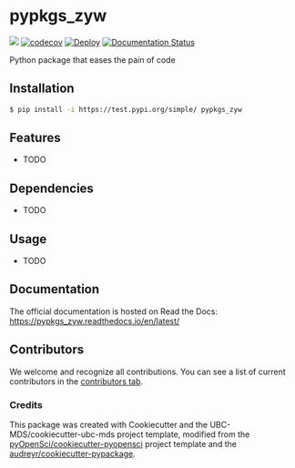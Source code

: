 # pypkgs_zyw 

![](https://github.com/wiwang/pypkgs_zyw/workflows/build/badge.svg) [![codecov](https://codecov.io/gh/wiwang/pypkgs_zyw/branch/main/graph/badge.svg)](https://codecov.io/gh/wiwang/pypkgs_zyw) [![Deploy](https://github.com/wiwang/pypkgs_zyw/actions/workflows/deploy.yml/badge.svg)](https://github.com/wiwang/pypkgs_zyw/actions/workflows/deploy.yml) [![Documentation Status](https://readthedocs.org/projects/pypkgs_zyw/badge/?version=latest)](https://pypkgs_zyw.readthedocs.io/en/latest/?badge=latest)

Python package that eases the pain of code

## Installation

```bash
$ pip install -i https://test.pypi.org/simple/ pypkgs_zyw
```

## Features

- TODO

## Dependencies

- TODO

## Usage

- TODO

## Documentation

The official documentation is hosted on Read the Docs: https://pypkgs_zyw.readthedocs.io/en/latest/

## Contributors

We welcome and recognize all contributions. You can see a list of current contributors in the [contributors tab](https://github.com/wiwang/pypkgs_zyw/graphs/contributors).

### Credits

This package was created with Cookiecutter and the UBC-MDS/cookiecutter-ubc-mds project template, modified from the [pyOpenSci/cookiecutter-pyopensci](https://github.com/pyOpenSci/cookiecutter-pyopensci) project template and the [audreyr/cookiecutter-pypackage](https://github.com/audreyr/cookiecutter-pypackage).
